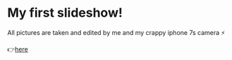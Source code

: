 # My first slideshow!

All pictures are taken and edited by me and my crappy iphone 7s camera ⚡️ 

👉[here](https://mikaelaand.github.io/Slideshow-1/)

